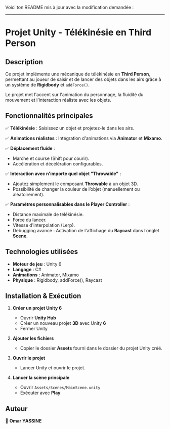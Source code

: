 Voici ton README mis à jour avec la modification demandée :  

---

# **Projet Unity - Télékinésie en Third Person**  

## **Description**  
Ce projet implémente une mécanique de télékinésie en **Third Person**, permettant au joueur de saisir et de lancer des objets dans les airs grâce à un système de **Rigidbody** et `addForce()`.  

Le projet met l'accent sur l'animation du personnage, la fluidité du mouvement et l'interaction réaliste avec les objets.  

## **Fonctionnalités principales**  

✅ **Télékinésie** : Saisissez un objet et projetez-le dans les airs.  

✅ **Animations réalistes** : Intégration d'animations via **Animator** et **Mixamo**.  

✅ **Déplacement fluide** :  
   * Marche et course (Shift pour courir).  
   * Accélération et décélération configurables.  

✅ **Interaction avec n'importe quel objet "Throwable"** :  
   * Ajoutez simplement le composant **Throwable** à un objet 3D.  
   * Possibilité de changer la couleur de l’objet (manuellement ou aléatoirement).  

✅ **Paramètres personnalisables dans le Player Controller** :  
   * Distance maximale de télékinésie.  
   * Force du lancer.  
   * Vitesse d'interpolation (Lerp).  
   * Debugging avancé : Activation de l'affichage du **Raycast** dans l’onglet **Scene**.  

## **Technologies utilisées**  
- **Moteur de jeu** : Unity 6  
- **Langage** : C#  
- **Animations** : Animator, Mixamo  
- **Physique** : Rigidbody, addForce(), Raycast  

## **Installation & Exécution**  

1. **Créer un projet Unity 6**  
   - Ouvrir **Unity Hub**  
   - Créer un nouveau projet **3D** avec Unity **6**  
   - Fermer Unity  

2. **Ajouter les fichiers**  
   - Copier le dossier **Assets** fourni dans le dossier du projet Unity créé.  

3. **Ouvrir le projet**  
   - Lancer Unity et ouvrir le projet.  

4. **Lancer la scène principale**  
   - Ouvrir `Assets/Scenes/MainScene.unity`  
   - Exécuter avec **Play**  

## **Auteur**  
👤 **Omar YASSINE**  
